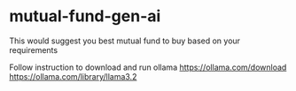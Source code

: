 # mutual-fund-gen-ai
This would suggest you best mutual fund to buy based on your requirements

Follow instruction to download and run ollama
https://ollama.com/download
https://ollama.com/library/llama3.2